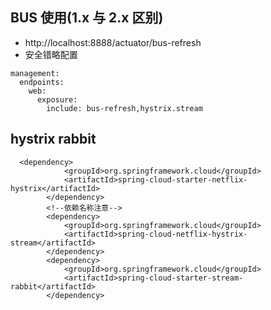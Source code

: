 ## BUS 使用(1.x 与 2.x 区别)
* http://localhost:8888/actuator/bus-refresh
* 安全错略配置
```$xslt
management:
  endpoints:
    web:
      exposure:
        include: bus-refresh,hystrix.stream
```

## hystrix rabbit
```$xslt
  <dependency>
            <groupId>org.springframework.cloud</groupId>
            <artifactId>spring-cloud-starter-netflix-hystrix</artifactId>
        </dependency>
        <!--依赖名称注意-->
        <dependency>
            <groupId>org.springframework.cloud</groupId>
            <artifactId>spring-cloud-netflix-hystrix-stream</artifactId>
        </dependency>
        <dependency>
            <groupId>org.springframework.cloud</groupId>
            <artifactId>spring-cloud-starter-stream-rabbit</artifactId>
        </dependency>
```